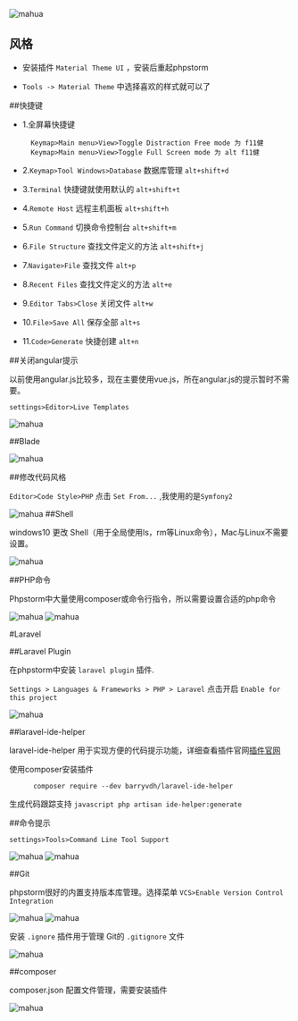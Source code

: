 ![mahua](https://ss2.bdstatic.com/8_V1bjqh_Q23odCf/pacific/1307841953.jpg)
## 风格

* 安装插件 `Material Theme UI` ，安装后重起phpstorm

* `Tools -> Material Theme` 中选择喜欢的样式就可以了

##快捷键

* 1.全屏幕快捷键

    ```
      Keymap>Main menu>View>Toggle Distraction Free mode 为 f11健
      Keymap>Main menu>View>Toggle Full Screen mode 为 alt f11健
    ```

* 2.`Keymap>Tool Windows>Database` 数据库管理 `alt+shift+d`
* 3.`Terminal` 快捷键就使用默认的 `alt+shift+t`
* 4.`Remote Host` 远程主机面板 `alt+shift+h`
* 5.`Run Command` 切换命令控制台 `alt+shift+m`
* 6.`File Structure` 查找文件定义的方法 `alt+shift+j`
* 7.`Navigate>File` 查找文件 `alt+p`
* 8.`Recent Files` 查找文件定义的方法 `alt+e`
* 9.`Editor Tabs>Close` 关闭文件 `alt+w`
* 10.`File>Save All` 保存全部 `alt+s`
* 11.`Code>Generate` 快捷创建 `alt+n`

##关闭angular提示

以前使用angular.js比较多，现在主要使用vue.js，所在angular.js的提示暂时不需要。

```
settings>Editor>Live Templates
```
![mahua](https://qqadapt.qpic.cn/txdocpic/0/44e08ed5625380cd5149bf0e9602f6bf/1600?_type=png)


##Blade

![mahua](https://qqadapt.qpic.cn/txdocpic/0/0152d61c8ef87647344bb02c8466d563/1600?_type=pngg)

##修改代码风格

`Editor>Code Style>PHP` 点击 `Set From...` ,我使用的是`Symfony2`

![mahua](https://qqadapt.qpic.cn/txdocpic/0/e3efc4d8903764ced3ae1272f1a16619/1600?_type=png)
##Shell

windows10 更改 Shell（用于全局使用ls，rm等Linux命令），Mac与Linux不需要设置。

![mahua](https://qqadapt.qpic.cn/txdocpic/0/76b5192a6fbe7cf9d5112c654c602ca8/1600?_type=png)

##PHP命令

Phpstorm中大量使用composer或命令行指令，所以需要设置合适的php命令

![mahua](https://qqadapt.qpic.cn/txdocpic/0/4c0d2f7a1d4479b36dd51a0c5b1eba58/1600?_type=png)
![mahua](https://qqadapt.qpic.cn/txdocpic/0/0b1c765728f6d9c824f75d3ad697d099/1600?_type=png)


#Laravel

##Laravel Plugin

在phpstorm中安装 `laravel plugin` 插件.

`Settings > Languages & Frameworks > PHP > Laravel` 点击开启 `Enable for this project`

![mahua](https://qqadapt.qpic.cn/txdocpic/0/e871982d2a2b27cd1a1f13a3f11aa14b/1600?_type=png)

##laravel-ide-helper

laravel-ide-helper 用于实现方便的代码提示功能，详细查看插件官网[插件官网](https://github.com/barryvdh/laravel-ide-helper)

使用composer安装插件
```javasccript
      composer require --dev barryvdh/laravel-ide-helper
```
生成代码跟踪支持
    ```javascript
       php artisan ide-helper:generate
    ```


##命令提示

`settings>Tools>Command Line Tool Support`

![mahua](https://qqadapt.qpic.cn/txdocpic/0/ff3385b1da66522f2ea92c1528e7297a/1600?_type=png)
![mahua](https://qqadapt.qpic.cn/txdocpic/0/a5186c5a17ad410ae7a4f8b8265ff274/1600?_type=png)

##Git

phpstorm很好的内置支持版本库管理。选择菜单 `VCS>Enable Version Control Integration`

![mahua](https://qqadapt.qpic.cn/txdocpic/0/23eefe598101426e571487295323c94d/1600?_type=png)
![mahua](https://qqadapt.qpic.cn/txdocpic/0/0101bbadb2291928a70da6343d6c639b/1600?_type=png)

安装 `.ignore` 插件用于管理 Git的 `.gitignore` 文件

![mahua](https://qqadapt.qpic.cn/txdocpic/0/53d2f717640802a38ddc85444a5be235/1600?_type=png)

##composer

composer.json 配置文件管理，需要安装插件

![mahua](https://qqadapt.qpic.cn/txdocpic/0/467cec06c5f87f320e59ca02011d9714/1600?_type=png)

    
    
    
    
    
    
    
    
    
    
    
    
    
    
    
    
    
    
    
    
    
    
    
    
    
    
    
    
    
    
    
    
    
    
    
    
    